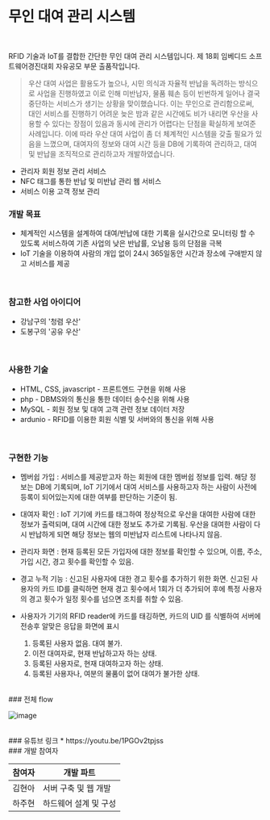 # 무인 대여 관리 시스템

<br/>

RFID 기술과 IoT를 결합한 간단한 무인 대여 관리 시스템입니다.
제 18회 임베디드 소프트웨어경진대회 자유공모 부문 출품작입니다.


> 우산 대여 사업은 활용도가 높으나, 시민 의식과 자율적 반납을 독려하는 방식으로 사업을 진행하였고 
> 이로 인해 미반납자, 물품 훼손 등이 빈번하게 일어나 결국 중단하는 서비스가 생기는 상황을 맞이했습니다.
> 이는 무인으로 관리함으로써, 대인 서비스를 진행하기 어려운 늦은 밤과 같은 시간에도 
> 비가 내리면 우산을 사용할 수 있다는 장점이 있음과 동시에 관리가 어렵다는 단점을 확실하게 보여준 사례입니다.
> 이에 따라 우산 대여 사업이 좀 더 체계적인 시스템을 갖출 필요가 있음을 느꼈으며, 
> 대여자의 정보와 대여 시간 등을 DB에 기록하여 관리하고, 대여 및 반납을 조직적으로 관리하고자 개발하였습니다.

  - 관리자 회원 정보 관리 서비스
  - NFC 태그를 통한 반납 및 미반납 관리 웹 서비스
  - 서비스 이용 고객 정보 관리


### 개발 목표

  - 체계적인 시스템을 설계하여 대여/반납에 대한 기록을 실시간으로 모니터링 할 수 있도록 서비스하여 기존 사업의 낮은 반납률, 오남용 등의 단점을 극복
  - IoT 기술을 이용하여 사람의 개입 없이 24시 365일동안 시간과 장소에 구애받지 않고 서비스를 제공

<br/>

### 참고한 사업 아이디어
  - 강남구의 '청렴 우산'
  - 도봉구의 '공유 우산'

<br/>

### 사용한 기술

* HTML, CSS, javascript - 프론트엔드 구현을 위해 사용
* php - DBMS와의 통신을 통한 데이터 송수신을 위해 사용
* MySQL - 회원 정보 및 대여 고객 관련 정보 데이터 저장
* ardunio - RFID를 이용한 회원 식별 및 서버와의 통신을 위해 사용

<br/>

### 구현한 기능

* 멤버쉽 가입 : 서비스를 제공받고자 하는 회원에 대한 멤버쉽 정보를 입력. 
  해당 정보는 DB에 기록되며, IoT 기기에서 대여 서비스를 사용하고자 하는 사람이 
  사전에 등록이 되어있는지에 대한 여부를 판단하는 기준이 됨.

* 대여자 확인 : IoT 기기에 카드를 태그하여 정상적으로 우산을 대여한 사람에 대한 정보가 출력되며, 
  대여 시간에 대한 정보도 추가로 기록됨.
  우산을 대여한 사람이 다시 반납하게 되면 해당 정보는 웹의 미반납자 리스트에 나타나지 않음.

* 관리자 화면 : 현재 등록된 모든 가입자에 대한 정보를 확인할 수 있으며, 
  이름, 주소, 가입 시간, 경고 횟수를 확인할 수 있음.

* 경고 누적 기능 : 신고된 사용자에 대한 경고 횟수를 추가하기 위한 화면. 
  신고된 사용자의 카드 ID를 클릭하면 현재 경고 횟수에서 1회가 더 추가되어 
  후에 특정 사용자의 경고 횟수가 일정 횟수를 넘으면 조치를 취할 수 있음.

* 사용자가 기기의 RFID reader에 카드를 태깅하면, 카드의 UID 를 식별하여 서버에 전송후 알맞은 응답을 화면에 표시
  1. 등록된 사용자 없음. 대여 불가.
  2. 이전 대여자로, 현재 반납하고자 하는 상태.
  3. 등록된 사용자로, 현재 대여하고자 하는 상태.
  4. 등록된 사용자나, 여분의 물품이 없어 대여가 불가한 상태.

<br/>
### 전체 flow

![image](https://user-images.githubusercontent.com/65345381/104725504-88a16200-5775-11eb-87cc-8cdaa4cee7b2.png)

<br/>
### 유튜브 링크
* https://youtu.be/1PGOv2tpjss

<br/>
### 개발 참여자

| 참여자 | 개발 파트 |
| ------ | ------ |
| 김현아 | 서버 구축 및 웹 개발 | 
| 하주현 | 하드웨어 설계 및 구성 | 

